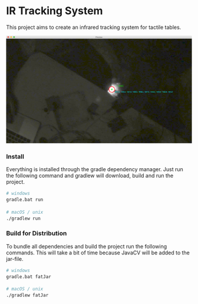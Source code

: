 # IR Tracking System
This project aims to create an infrared tracking system for tactile tables.

![Tracking Example](images/tracking-example.png)

### Install
Everything is installed through the gradle dependency manager. Just run the following command and gradlew will download, build and run the project.

```bash
# windows
gradle.bat run

# macOS / unix
./gradlew run
```

### Build for Distribution
To bundle all dependencies and build the project run the following commands. This will take a bit of time because JavaCV will be added to the jar-file.

```bash
# windows
gradle.bat fatJar

# macOS / unix
./gradlew fatJar
```
